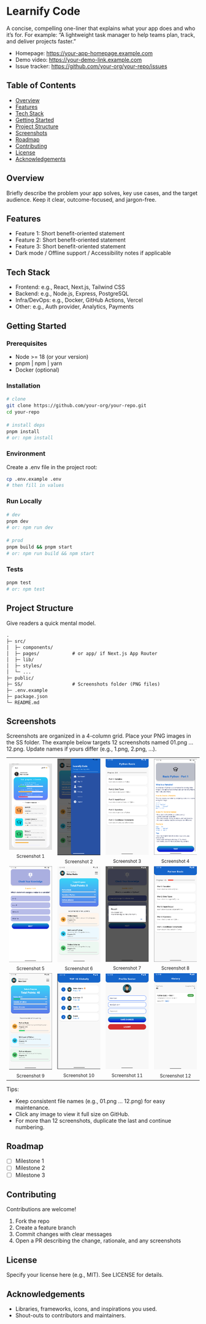 # Learnify Code

A concise, compelling one-liner that explains what your app does and who it’s for. For example: “A lightweight task manager to help teams plan, track, and deliver projects faster.”

- Homepage: https://your-app-homepage.example.com
- Demo video: https://your-demo-link.example.com
- Issue tracker: https://github.com/your-org/your-repo/issues

## Table of Contents
- [Overview](#overview)
- [Features](#features)
- [Tech Stack](#tech-stack)
- [Getting Started](#getting-started)
- [Project Structure](#project-structure)
- [Screenshots](#screenshots)
- [Roadmap](#roadmap)
- [Contributing](#contributing)
- [License](#license)
- [Acknowledgements](#acknowledgements)

## Overview
Briefly describe the problem your app solves, key use cases, and the target audience. Keep it clear, outcome-focused, and jargon-free.

## Features
- Feature 1: Short benefit-oriented statement
- Feature 2: Short benefit-oriented statement
- Feature 3: Short benefit-oriented statement
- Dark mode / Offline support / Accessibility notes if applicable

## Tech Stack
- Frontend: e.g., React, Next.js, Tailwind CSS
- Backend: e.g., Node.js, Express, PostgreSQL
- Infra/DevOps: e.g., Docker, GitHub Actions, Vercel
- Other: e.g., Auth provider, Analytics, Payments

## Getting Started

### Prerequisites
- Node >= 18 (or your version)
- pnpm | npm | yarn
- Docker (optional)

### Installation
```bash
# clone
git clone https://github.com/your-org/your-repo.git
cd your-repo

# install deps
pnpm install
# or: npm install
```

### Environment
Create a .env file in the project root:
```bash
cp .env.example .env
# then fill in values
```

### Run Locally
```bash
# dev
pnpm dev
# or: npm run dev

# prod
pnpm build && pnpm start
# or: npm run build && npm start
```

### Tests
```bash
pnpm test
# or: npm test
```

## Project Structure
Give readers a quick mental model.
```text
.
├─ src/
│  ├─ components/
│  ├─ pages/            # or app/ if Next.js App Router
│  ├─ lib/
│  ├─ styles/
│  └─ ...
├─ public/
├─ SS/                  # Screenshots folder (PNG files)
├─ .env.example
├─ package.json
└─ README.md
```

## Screenshots
Screenshots are organized in a 4-column grid. Place your PNG images in the SS folder. The example below targets 12 screenshots named 01.png … 12.png. Update names if yours differ (e.g., 1.png, 2.png, …).

<table>
  <tr>
    <td align="center"><img src="SS/1.png" alt="App Screenshot 1" width="240"><br><sub>Screenshot 1</sub></td>
    <td align="center"><img src="SS/2.png" alt="App Screenshot 2" width="240"><br><sub>Screenshot 2</sub></td>
    <td align="center"><img src="SS/3.png" alt="App Screenshot 3" width="240"><br><sub>Screenshot 3</sub></td>
    <td align="center"><img src="SS/4.png" alt="App Screenshot 4" width="240"><br><sub>Screenshot 4</sub></td>
  </tr>
  <tr>
    <td align="center"><img src="SS/5.png" alt="App Screenshot 5" width="240"><br><sub>Screenshot 5</sub></td>
    <td align="center"><img src="SS/6.png" alt="App Screenshot 6" width="240"><br><sub>Screenshot 6</sub></td>
    <td align="center"><img src="SS/7.png" alt="App Screenshot 7" width="240"><br><sub>Screenshot 7</sub></td>
    <td align="center"><img src="SS/8.png" alt="App Screenshot 8" width="240"><br><sub>Screenshot 8</sub></td>
  </tr>
  <tr>
    <td align="center"><img src="SS/9.png" alt="App Screenshot 9" width="240"><br><sub>Screenshot 9</sub></td>
    <td align="center"><img src="SS/10.png" alt="App Screenshot 10" width="240"><br><sub>Screenshot 10</sub></td>
    <td align="center"><img src="SS/11.png" alt="App Screenshot 11" width="240"><br><sub>Screenshot 11</sub></td>
    <td align="center"><img src="SS/12.png" alt="App Screenshot 12" width="240"><br><sub>Screenshot 12</sub></td>
  </tr>
</table>

Tips:
- Keep consistent file names (e.g., 01.png … 12.png) for easy maintenance.
- Click any image to view it full size on GitHub.
- For more than 12 screenshots, duplicate the last <tr> and continue numbering.

## Roadmap
- [ ] Milestone 1
- [ ] Milestone 2
- [ ] Milestone 3

## Contributing
Contributions are welcome!
1. Fork the repo
2. Create a feature branch
3. Commit changes with clear messages
4. Open a PR describing the change, rationale, and any screenshots

## License
Specify your license here (e.g., MIT). See LICENSE for details.

## Acknowledgements
- Libraries, frameworks, icons, and inspirations you used.
- Shout-outs to contributors and maintainers.

